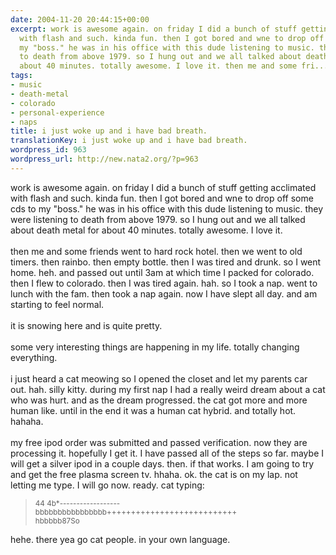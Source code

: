 ```yaml
---
date: 2004-11-20 20:44:15+00:00
excerpt: work is awesome again. on friday I did a bunch of stuff getting acclimated
  with flash and such. kinda fun. then I got bored and wne to drop off some cds to
  my "boss." he was in his office with this dude listening to music. they were listening
  to death from above 1979. so I hung out and we all talked about death metal for
  about 40 minutes. totally awesome. I love it. then me and some fri...
tags:
- music
- death-metal
- colorado
- personal-experience
- naps
title: i just woke up and i have bad breath.
translationKey: i just woke up and i have bad breath.
wordpress_id: 963
wordpress_url: http://new.nata2.org/?p=963
---
```


work is awesome again. on friday I did a bunch of stuff getting acclimated with flash and such. kinda fun. then I got bored and wne to drop off some cds to my "boss." he was in his office with this dude listening to music. they were listening to death from above 1979. so I hung out and we all talked about death metal for about 40 minutes. totally awesome. I love it. <br/><br/>then me and some friends went to hard rock hotel. then we went to old timers. then rainbo. then empty bottle. then I was tired and drunk. so I went home. heh. and passed out until 3am at which time I packed for colorado. then I flew to colorado. then I was tired again. hah. so I took a nap. went to lunch with the fam. then took a nap again. now I have slept all day. and am starting to feel normal. <br/><br/>it is snowing here and is quite pretty. <Br><br/>some very interesting things are happening in my life. totally changing everything. <br/><br/>i just heard a cat meowing so I opened the closet and let my parents car out. hah. silly kitty. during my first nap I had a really weird dream about a cat who was hurt. and as the dream progressed. the cat got more and more human like. until in the end it was a human cat hybrid. and totally hot. hahaha. <br/><br/>my free ipod order was submitted and passed verification. now they are processing it. hopefully I get it. I have passed all of the steps so far. maybe I will get a silver ipod in a couple days. then. if that works. I am going to try and get the free plasma screen tv. hhaha. ok. the cat is on my lap. not letting me type. I will go now. ready. cat typing: 

<blockquote><small>
44      4b*------------------<br/>bbbbbbbbbbbbbbbb+++++++++++++++++++++++++++<br/>
hbbbbb87So 
</small>
</blockquote>
hehe. there yea go cat people. in your own language.